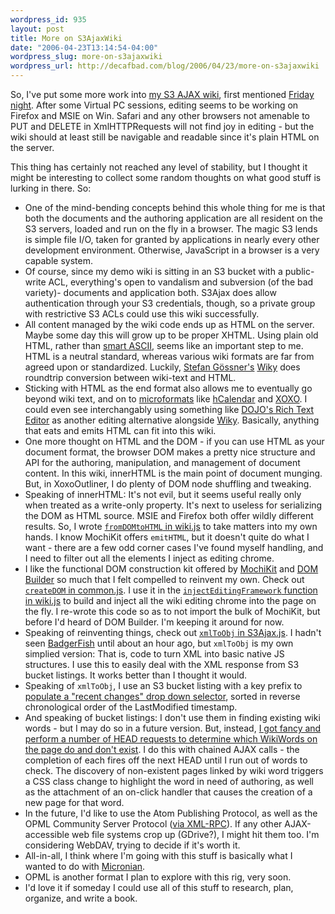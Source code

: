 ```yaml
--- 
wordpress_id: 935
layout: post
title: More on S3AjaxWiki
date: "2006-04-23T13:14:54-04:00"
wordpress_slug: more-on-s3ajaxwiki
wordpress_url: http://decafbad.com/blog/2006/04/23/more-on-s3ajaxwiki
---
```

 <p>So, I've put some more work into <a href="http://s3.amazonaws.com/s3wiki/wiki/StartPage">my S3 AJAX wiki</a>, first mentioned <a href="http://decafbad.com/blog/2006/04/21/an-s3-ajax-wiki">Friday night</a>.  After some Virtual PC sessions, editing seems to be working on Firefox and MSIE on Win.  Safari and any other browsers not amenable to PUT and DELETE in XmlHTTPRequests will not find joy in editing - but the wiki should at least still be navigable and readable since it's plain HTML on the server.</p>
 <p>This thing has certainly not reached any level of stability, but I thought it might be interesting to collect some random thoughts on what good stuff is lurking in there.  So:</p>
     <ul>
     <li>
     <span>One of the mind-bending concepts behind this whole thing for me is that both the documents and the authoring application are all resident on the S3 servers, loaded and run on the fly in a browser.  The magic S3 lends is simple file I/O, taken for granted by applications in nearly every other development environment.  Otherwise, JavaScript in a browser is a very capable system.</span>
     </li>
     <li>
     <span>Of course, since my demo wiki is sitting in an S3 bucket with a public-write ACL, everything's open to vandalism and subversion (of the bad variety)- documents and application both.  S3Ajax does allow authentication through your S3 credentials, though, so a private group with restrictive S3 ACLs could use this wiki successfully.</span>
     </li>
     <li>
     <span>All content managed by the wiki code ends up as HTML on the server.  Maybe some day this will grow up to be proper XHTML.  Using plain old HTML, rather than <a href="http://webseitz.fluxent.com/wiki/SmartAscii">smart ASCII</a>, seems like an important step to me.  HTML is a neutral standard, whereas various wiki formats are far from agreed upon or standardized.  Luckily,  <a href="http://goessner.net/">Stefan G&ouml;ssner's</a> <a href="http://goessner.net/articles/wiky/">Wiky</a> does roundtrip conversion between wiki-text and HTML.</span>
     </li>
     <li>
     <span>Sticking with HTML as the end format also allows me to eventually go beyond wiki text, and on to <a href="http://microformats.org/">microformats</a> like <a href="http://decafbad.com/blog/2005/06/08/greasemonkey-magic">hCalendar</a> and <a href="http://decafbad.com/blog/2006/03/25/about-xoxooutliner">XOXO</a>.  I could even see interchangably using something like <a href="http://dojotoolkit.org/docs/rich_text.html">DOJO's Rich Text Editor</a> as another editing alternative alongside <a href="http://goessner.net/articles/wiky/">Wiky</a>.  Basically, anything that eats and emits HTML can fit into this wiki.</span>
     </li>
     <li>
     <span>One more thought on HTML and the DOM - if you can use HTML as your document format, the browser DOM makes a pretty nice structure and API for the authoring, manipulation, and management of document content.  In this wiki, innerHTML is the main point of document munging.  But, in XoxoOutliner, I do plenty of DOM node shuffling and tweaking.</span>
     </li>
     <li>
     <span>Speaking of innerHTML:  It's not evil, but it seems useful really only when treated as a write-only property.  It's next to useless for serializing the DOM as HTML source.  MSIE and Firefox both offer wildly different results.  So, I wrote <a href="http://decafbad.com/trac/browser/trunk/S3Ajax/js/wiki.js?rev=760#L413"><code>fromDOMtoHTML</code> in wiki.js</a> to take matters into my own hands.  I know MochiKit offers <code>emitHTML</code>, but it doesn't quite do what I want - there are a few odd corner cases I've found myself handling, and I need to filter out all the elements I inject as editing chrome.</span>
     </li>
     <li>
     <span>I like the functional DOM construction kit offered by <a href="http://mochikit.com">MochiKit</a> and <a href="http://www.vivabit.com/bollocks/2006/04/06/introducing-dom-builder">DOM Builder</a> so much that I felt compelled to reinvent my own.  Check out <a href="http://decafbad.com/trac/browser/trunk/S3Ajax/js/common.js?rev=760#L118"><code>createDOM</code> in common.js</a>.  I use it in the <a href="http://decafbad.com/trac/browser/trunk/S3Ajax/js/wiki.js?rev=760#L496"><code>injectEditingFramework</code> function in wiki.js</a> to build and inject all the wiki editing chrome into the page on the fly.  I re-wrote this code so as to not import the bulk of MochiKit, but before I'd heard of DOM Builder.  I'm keeping it around for now.</span>
     </li>
     <li>
     <span>Speaking of reinventing things, check out <a href="http://decafbad.com/trac/browser/trunk/S3Ajax/js/S3Ajax.js?rev=760#L283"><code>xmlToObj</code> in S3Ajax.js</a>.  I hadn't seen <a href="http://badgerfish.ning.com/">BadgerFish</a> until about an hour ago, but <code>xmlToObj</code> is my own simplied version: That is, code to turn XML into basic native JS structures.  I use this to easily deal with the XML response from S3 bucket listings.  It works better than I thought it would.</span>
     </li>
     <li>
     <span>Speaking of <code>xmlToObj</code>, I use an S3 bucket listing with a key prefix to <a href="http://decafbad.com/trac/browser/trunk/S3Ajax/js/wiki.js?rev=760#L259">populate a "recent changes" drop down selector</a>, sorted in reverse chronological order of the LastModified timestamp. </span>
     </li>
     <li>
     <span>And speaking of bucket listings:  I don't use them in finding existing wiki words - but I may do so in a future version.  But, instead, <a href="http://decafbad.com/trac/browser/trunk/S3Ajax/js/wiki.js?rev=760#L118">I got fancy and perform a number of HEAD requests to determine which WikiWords on the page do and don't exist</a>.  I do this with chained AJAX calls - the completion of each fires off the next HEAD until I run out of words to check.  The discovery of non-existent pages linked by wiki word triggers a CSS class change to highlight the word in need of authoring, as well as the attachment of an on-click handler that causes the creation of a new page for that word.</span>
     </li>
     <li>
     <span>In the future, I'd like to use the Atom Publishing Protocol, as well as the OPML Community Server Protocol (<a href="http://decafbad.com/trac/browser/trunk/XoxoOutliner/js/myXMLRPC.js">via XML-RPC</a>).  If any other AJAX-accessible web file systems crop up (GDrive?), I might hit them too.  I'm considering WebDAV, trying to decide if it's worth it.</span>
     </li>
     <li>
     <span>All-in-all, I think where I'm going with this stuff is basically what I wanted to do with <a href="http://decafbad.com/trac/wiki/Micronian">Micronian</a>.</span>
     </li>
     <li>
     <span>OPML is another format I plan to explore with this rig, very soon.</span>
     </li>
     <li>
     <span>I'd love it if someday I could use all of this stuff to research, plan, organize, and write a book.</span>
     </li>
     </ul>
